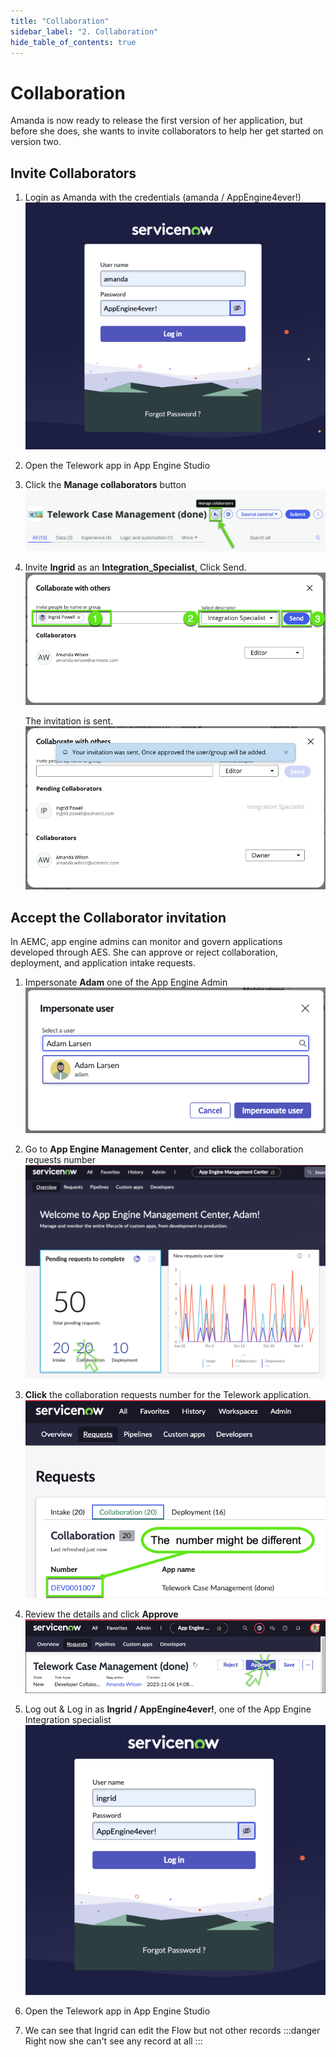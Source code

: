 ```yaml
---
title: "Collaboration" 
sidebar_label: "2. Collaboration"
hide_table_of_contents: true
---
```

# Collaboration

Amanda is now ready to release the first version of her application, but before she does, she wants to invite collaborators to help her get started on version two.

## Invite Collaborators

1.	Login as Amanda with the credentials (amanda / AppEngine4ever!)
    ![](./images/collab_01_Login_as_Amanda.png)


2. Open the Telework app in App Engine Studio


3. Click the **Manage collaborators** button
    ![](./images/collab_02_Click_Manage_Collaborators.png)


4. Invite **Ingrid** as an **Integration_Specialist**, Click <span className="button-purple">Send</span>. 
    ![](./images/collab_03_Invite_Ingrid_Integration_Specialist.png)

    The invitation is sent.
    ![](./images/collab_03_Invite_Ingrid_Integration_Specialist_result.png)

## Accept the Collaborator invitation

In AEMC, app engine admins can monitor and govern applications developed through AES. She can approve or reject collaboration, deployment, and application intake requests.

1. Impersonate **Adam** one of the App Engine Admin
    ![](./images/collab_04_Impersonate_Adam.png)


2. Go to **App Engine Management Center**, and **click** the collaboration requests number
    ![](./images/collab_05_AEMC_Click_Collab.png)


3. **Click** the collaboration requests number for the Telework application.
    ![](./images/collab_06_AEMC_Click_the_request.png)


4. Review the details and click **Approve**
    ![](./images/collab_07_AEMC_Approve_the_request.png)


5. Log out & Log in as **Ingrid / AppEngine4ever!**, one of the App Engine Integration specialist
    ![](./images/collab_08_Login_as_Ingrid.png)


6. Open the Telework app in App Engine Studio


7. We can see that Ingrid can edit the Flow but not other records
:::danger
Right now she can't see any record at all
:::
